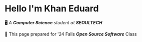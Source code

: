 # Hello I'm Khan Eduard

:desktop_computer: *A **Computer Science** student at **SEOULTECH***

 :memo: This page prepared for '24 Falls ***Open Source Software*** Class